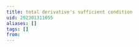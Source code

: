 ```yaml
---
title: total derivative's sufficient condition
uid: 202301311055
aliases: []
tags: []
from: 
---
```

